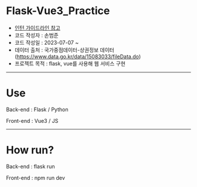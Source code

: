 # Flask-Vue3_Practice

- [인턴 가이드라인 참고](https://docs.google.com/document/d/1KRiulTfb3bxYLVlpN6vfGD-cU5dF-siaO-ZXTKAzLwI/edit?usp=sharing)
- 코드 작성자 : 손범준
- 코드 작성일 : 2023-07-07 ~
- 데이터 출처 : 국가중점데이터-상권정보 데이터(https://www.data.go.kr/data/15083033/fileData.do)
- 프로젝트 목적 : flask, vue를 사용해 웹 서비스 구현

----
# Use

Back-end : Flask / Python

Front-end : Vue3 / JS

----
# How run?

Back-end : flask run

Front-end : npm run dev

